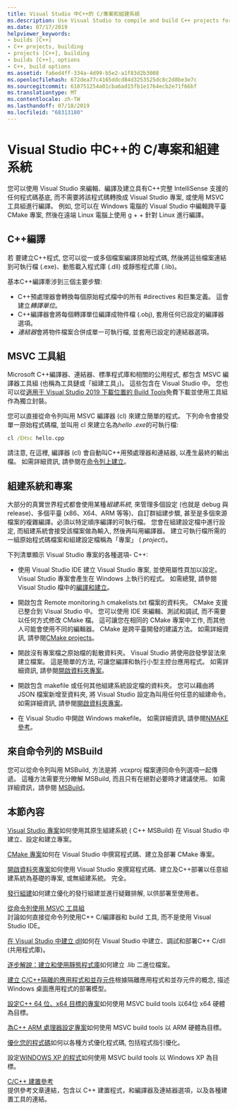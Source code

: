 ```yaml
---
title: Visual Studio 中C++的 C/專案和組建系統
ms.description: Use Visual Studio to compile and build C++ projects for Windows, ARM or Linux based on any project system.
ms.date: 07/17/2019
helpviewer_keywords:
- builds [C++]
- C++ projects, building
- projects [C++], building
- builds [C++], options
- C++, build options
ms.assetid: fa6ed4ff-334a-4d99-b5e2-a1f83d2b3008
ms.openlocfilehash: 672dea77c4165ddcd84d3253525dc8c2d8be3e7c
ms.sourcegitcommit: 610751254a01cba6ad15fb1e1764ecb2e71f66bf
ms.translationtype: MT
ms.contentlocale: zh-TW
ms.lasthandoff: 07/18/2019
ms.locfileid: "68313180"
---
```

# <a name="cc-projects-and-build-systems-in-visual-studio"></a>Visual Studio 中C++的 C/專案和組建系統

您可以使用 Visual Studio 來編輯、編譯及建立具有C++完整 IntelliSense 支援的任何程式碼基底, 而不需要將該程式碼轉換成 Visual Studio 專案, 或使用 MSVC 工具組進行編譯。 例如, 您可以在 Windows 電腦的 Visual Studio 中編輯跨平臺 CMake 專案, 然後在遠端 Linux 電腦上使用 g + + 針對 Linux 進行編譯。

## <a name="c-compilation"></a>C++編譯

若  要建立C++程式, 您可以從一或多個檔案編譯原始程式碼, 然後將這些檔案連結到可執行檔 (.exe)、動態載入程式庫 (.dll) 或靜態程式庫 (.lib)。 

基本C++編譯牽涉到三個主要步驟:

- C++預處理器會轉換每個原始程式檔中的所有 #directives 和巨集定義。 這會建立*轉譯單位*。
- C++編譯器會將每個轉譯單位編譯成物件檔 (.obj), 套用任何已設定的編譯器選項。
- *連結器*會將物件檔案合併成單一可執行檔, 並套用已設定的連結器選項。 

## <a name="the-msvc-toolset"></a>MSVC 工具組

Microsoft C++編譯器、連結器、標準程式庫和相關的公用程式, 都包含 MSVC 編譯器工具組 (也稱為工具鏈或「組建工具」)。 這些包含在 Visual Studio 中。 您也可以從[適用于 Visual Studio 2019 下載位置的 Build Tools](https://visualstudio.microsoft.com/downloads/#build-tools-for-visual-studio-2019)免費下載並使用工具組作為獨立封裝。

您可以直接從命令列叫用 MSVC 編譯器 (cl) 來建立簡單的程式。 下列命令會接受單一原始程式碼檔, 並叫用 cl 來建立名為*hello .exe*的可執行檔: 

```cmd
cl /EHsc hello.cpp
```
請注意, 在這裡, 編譯器 (cl) 會自動叫C++用預處理器和連結器, 以產生最終的輸出檔。  如需詳細資訊, 請參閱在[命令列上建立](building-on-the-command-line.md)。

## <a name="build-systems-and-projects"></a>組建系統和專案

大部分的真實世界程式都會使用某種*組建系統*, 來管理多個設定 (也就是 debug 與 release)、多個平臺 (x86、X64、ARM 等等)、自訂群組建步驟, 甚至是多個來源檔案的複雜編譯。必須以特定順序編譯的可執行檔。 您會在組建設定檔中進行設定, 而組建系統會接受該檔案做為輸入, 然後再叫用編譯器。 建立可執行檔所需的一組原始程式碼檔案和組建設定檔稱為「專案」 ( *project*)。 

下列清單顯示 Visual Studio 專案的各種選項- C++:

- 使用 Visual Studio IDE 建立 Visual Studio 專案, 並使用屬性頁加以設定。 Visual Studio 專案會產生在 Windows 上執行的程式。 如需總覽, 請參閱 Visual Studio 檔中的[編譯和建立](/visualstudio/ide/compiling-and-building-in-visual-studio)。

- 開啟包含 Remote monitoring.h cmakelists.txt 檔案的資料夾。 CMake 支援已整合到 Visual Studio 中。 您可以使用 IDE 來編輯、測試和調試, 而不需要以任何方式修改 CMake 檔。 這可讓您在相同的 CMake 專案中工作, 而其他人可能會使用不同的編輯器。 CMake 是跨平臺開發的建議方法。 如需詳細資訊, 請參閱[CMake projects](cmake-projects-in-visual-studio.md)。
 
- 開啟沒有專案檔之原始檔的鬆散資料夾。 Visual Studio 將使用啟發學習法來建立檔案。 這是簡單的方法, 可讓您編譯和執行小型主控台應用程式。 如需詳細資訊, 請參閱[開啟資料夾專案](open-folder-projects-cpp.md)。

- 開啟包含 makefile 或任何其他組建系統設定檔的資料夾。 您可以藉由將 JSON 檔案新增至資料夾, 將 Visual Studio 設定為叫用任何任意的組建命令。 如需詳細資訊, 請參閱[開啟資料夾專案](open-folder-projects-cpp.md)。
 
- 在 Visual Studio 中開啟 Windows makefile。 如需詳細資訊, 請參閱[NMAKE 參考](reference/nmake-reference.md)。

## <a name="msbuild-from-the-command-line"></a>來自命令列的 MSBuild 

您可以從命令列叫用 MSBuild, 方法是將 .vcxproj 檔案連同命令列選項一起傳遞。 這種方法需要充分瞭解 MSBuild, 而且只有在絕對必要時才建議使用。 如需詳細資訊，請參閱 [MSBuild](msbuild-visual-cpp.md)。

## <a name="in-this-section"></a>本節內容

[Visual Studio 專案](creating-and-managing-visual-cpp-projects.md)如何使用其原生組建系統 ( C++ MSBuild) 在 Visual Studio 中建立、設定和建立專案。

[CMake 專案](cmake-projects-in-visual-studio.md)如何在 Visual Studio 中撰寫程式碼、建立及部署 CMake 專案。

[開啟資料夾專案](open-folder-projects-cpp.md)如何使用 Visual Studio 來撰寫程式碼、建立及C++部署以任意組建系統為基礎的專案, 或無組建系統。 完全。 

[發行組建](release-builds.md)如何建立優化的發行組建並進行疑難排解, 以供部署至使用者。

[從命令列使用 MSVC 工具組](building-on-the-command-line.md)<br/>
討論如何直接從命令列使用C++ C/編譯器和 build 工具, 而不是使用 Visual Studio IDE。

[在 Visual Studio 中建立 dll](dlls-in-visual-cpp.md)如何在 Visual Studio 中建立、調試和部署C++ C/dll (共用程式庫)。

[逐步解說：建立和使用靜態程式庫](walkthrough-creating-and-using-a-static-library-cpp.md)如何建立 .lib 二進位檔案。

[建立 C/C++隔離的應用程式和並存元件](building-c-cpp-isolated-applications-and-side-by-side-assemblies.md)根據隔離應用程式和並存元件的概念, 描述 Windows 桌面應用程式的部署模型。

[設定C++ 64 位、x64 目標的專案](configuring-programs-for-64-bit-visual-cpp.md)如何使用 MSVC build tools 以64位 x64 硬體為目標。

[為C++ ARM 處理器設定專案](configuring-programs-for-arm-processors-visual-cpp.md)如何使用 MSVC build tools 以 ARM 硬體為目標。

[優化您的程式碼](optimizing-your-code.md)如何以各種方式優化程式碼, 包括程式指引優化。

設定[WINDOWS XP 的程式](configuring-programs-for-windows-xp.md)如何使用 MSVC build tools 以 Windows XP 為目標。

[C/C++ 建置參考](reference/c-cpp-building-reference.md)<br/>
提供參考文章連結，包含以 C++ 建置程式，和編譯器及連結器選項，以及各種建置工具的連結。

